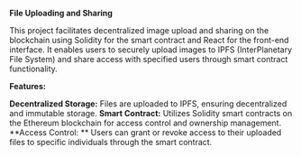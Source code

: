 **File Uploading and Sharing**

This project facilitates decentralized image upload and sharing on the blockchain using Solidity for the smart contract and React for the front-end interface. It enables users to securely upload images to IPFS (InterPlanetary File System) and share access with specified users through smart contract functionality.

**Features:**

**Decentralized Storage:**
Files are uploaded to IPFS, ensuring decentralized and immutable storage.
**Smart Contract:** 
Utilizes Solidity smart contracts on the Ethereum blockchain for access control and ownership management.
**Access Control: **
Users can grant or revoke access to their uploaded files to specific individuals through the smart contract.
